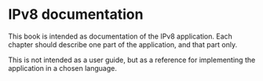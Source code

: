# IPv8 documentation

This book is intended as documentation of the IPv8 application.
Each chapter should describe one part of the application, and that part only.

This is not intended as a user guide, but as a reference for implementing the application in a chosen language.

